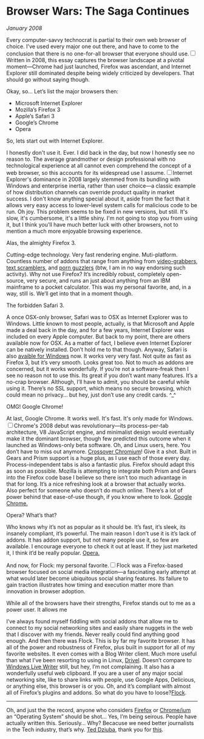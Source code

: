# Browser Wars: The Saga Continues
*January 2008*





Every computer\-savvy technocrat is partial to their own web browser of choice. I've used every major one out there, and have to come to the conclusion that there is no one\-for\-all browser that everyone should use.<label for="sn-browser-wars" class="margin-toggle sidenote-number"></label><input type="checkbox" id="sn-browser-wars" class="margin-toggle"/><span class="sidenote">Written in 2008, this essay captures the browser landscape at a pivotal moment—Chrome had just launched, Firefox was ascendant, and Internet Explorer still dominated despite being widely criticized by developers.</span> That should go without saying though.

 Okay, so… Let’s list the major browsers then:

 * Microsoft Internet Explorer
* Mozilla’s Firefox 3
* Apple’s Safari 3
* Google’s Chrome
* Opera

 So, lets start out with Internet Explorer.

 I honestly don't use it. Ever. I did back in the day, but now I honestly see no reason to. The average grandmother or design professional with no technological experience at all cannot even comprehend the concept of a web browser, so this accounts for its widespread use I assume.<label for="sn-ie-dominance" class="margin-toggle sidenote-number"></label><input type="checkbox" id="sn-ie-dominance" class="margin-toggle"/><span class="sidenote">Internet Explorer's dominance in 2008 largely stemmed from its bundling with Windows and enterprise inertia, rather than user choice—a classic example of how distribution channels can override product quality in market success.</span> I don't know anything special about it, aside from the fact that it allows very easy access to lower\-level system calls for malicious code to be run. Oh joy. This problem seems to be fixed in new versions, but still. It's slow, it's cumbersome, it's a little shiny. I'm not going to stop you from using it, but I think you'll have much better luck with other browsers, not to mention a much more enjoyable browsing experience.

 Alas, the almighty Firefox 3\.

 Cutting\-edge technology. Very fast rendering engine. Muti\-platform. Countless number of addons that range from anything from [video\-grabbers](http://www.google.com/url?sa=t&source=web&ct=res&cd=2&url=https%3A%2F%2Faddons.mozilla.org%2Fen-US%2Ffirefox%2Faddon%2F3006&ei=gkIPSaLAO4mIsAOXpdiZDw&usg=AFQjCNHgWBbBBSVpYlScn12DRgs2uKNFVg&sig2=DPwXVf3AB7KbZ1aoX9EJsQ), [text scramblers](http://www.google.com/url?sa=t&source=web&ct=res&cd=1&url=https%3A%2F%2Faddons.mozilla.org%2Fen-US%2Ffirefox%2Faddon%2F507&ei=QEIPSY_TM4mMsAPTt6CPDw&usg=AFQjCNHmZbSe4ejEwNeff1mtYKF1lnRU-g&sig2=HWX13cwxkqHbgzLClQOTCw), and [porn guzzlers](http://www.squarefree.com/pornzilla/) (btw, I am in no way endorsing such activity). Why not use Firefox? It’s incredibly robust, completely open\-source, very secure, and runs an just about anything from an IBM mainframe to a pocket calculator. This was my personal favorite, and, in a way, still is. We’ll get into that in a moment though.

 The forbidden Safari 3\.

 A once OSX\-only browser, Safari was to OSX as Internet Explorer was to Windows. Little known to most people, actually, is that Microsoft and Apple made a deal back in the day, and for a few years, Internet Explorer was included on every Apple computer. But back to my point, there are others available now for OSX. As a matter of fact, I believe even Internet Explorer can be natively installed. Don’t hold me to that though. Anyway, Safari is also [avaible for Windows](http://www.apple.com/safari/download/) now. It works very very fast. Not quite as fast as Firefox 3, but it’s very smooth. Looks great too. Not to much as addons are concerned, but it works wonderfully. If you’re not a software\-freak then I see no reason not to use this. Its great if you don’t want many features. It’s a no\-crap browser. Although, I’ll have to admit, you should be careful while using it. There’s no SSL support, which means no secure browsing, which could mean no privacy… but hey, just don’t use any credit cards. ^\_^

  OMG! Google Chrome!

 At last, Google Chrome. It works well. It's fast. It's only made for Windows.<label for="sn-chrome-early" class="margin-toggle sidenote-number"></label><input type="checkbox" id="sn-chrome-early" class="margin-toggle"/><span class="sidenote">Chrome's 2008 debut was revolutionary—its process-per-tab architecture, V8 JavaScript engine, and minimalist design would eventually make it the dominant browser, though few predicted this outcome when it launched as Windows-only beta software.</span> Oh, and Linux users, here. You don’t have to miss out anymore. [Crossover Chromium](http://www.codeweavers.com/services/ports/chromium/)! Give it a shot. Built in Gears and Prism support is a huge plus, as I use each of those every day. Process\-independent tabs is also a fantastic plus. Firefox should adapt this as soon as possible. Mozilla is attempting to integrate both Prism and Gears into the Firefox code base I believe so there isn’t too much advantage in that for long. It’s a nice refreshing look at a browser that actually works. Also perfect for someone who doesn’t do much online. There’s a lot of power behind that ease\-of\-use though, if you know where to look. [Google Chrome.](http://www.google.com/chrome)

 Opera? What’s that?

 Who knows why it’s not as popular as it should be. It’s fast, it’s sleek, its insanely compliant, it’s powerful. The main reason I don’t use it is it’s lack of addons. It has addon support, but not many people use it, so few are available. I encourage everyone to check it out at least. If they just marketed it, I think it’d be really popular. [Opera.](http://www.opera.com/)

 And now, for Flock: my personal favorite.<label for="sn-flock" class="margin-toggle sidenote-number"></label><input type="checkbox" id="sn-flock" class="margin-toggle"/><span class="sidenote">Flock was a Firefox-based browser focused on social media integration—a fascinating early attempt at what would later become ubiquitous social sharing features. Its failure to gain traction illustrates how timing and execution matter more than innovation in browser adoption.</span> 

 While all of the browsers have their strengths, Firefox stands out to me as a power user. It allows me

 I’ve always found myself fiddling with social addons that allow me to connect to my social networking sites and easily share nuggets in the web that I discover with my friends. Never really could find anything good enough. And then there was Flock. This is by far my favorite browser. It has all of the power and robustness of Firefox, plus built in support for all of my favorite websites. It even comes with a Blog Writer client. Much more useful than what I’ve been resorting to using in Linux, [Drivel](http://www.dropline.net/drivel/). Doesn’t compare to [Windows Live Writer](http://windowslivewriter.spaces.live.com/) still, but hey, I’m not complaining. It also has a wonderfully useful web clipboard. If you are a user of any major social networking site, like to share links with people, use Google Apps, Delicious, or anything else, this browser is or you. Oh, and it’s compliant with almost all of Firefox’s plugins and addons. So what do you have to loose?[Flock](http://flock.com/).

 

---

Oh, and just the the record, anyone who considers [Firefox](http://www.mozilla.com/firefox/) or [Chrome](http://www.google.com/chrome)[/ium](http://code.google.com/chromium/) an “Operating System” should be shot… Yes, I’m being seirous. People have actually written this. Seriously… Why? Becacuse we need better journalists in the Tech industry, that’s why. [Ted Dziuba](http://teddziuba.com/), thank you for [this](http://teddziuba.com/2008/09/a-web-os-are-you-dense.html).

  